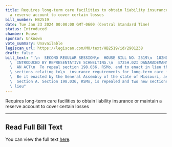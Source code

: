 ```yaml
---
title: Requires long-term care facilities to obtain liability insurance or maintain
  a reserve account to cover certain losses
bill_number: HB2519
date: Tue Jan 23 2024 00:00:00 GMT-0600 (Central Standard Time)
status: Introduced
chamber: House
sponsor: Unknown
vote_summary: Unavailable
legiscan_url: https://legiscan.com/MO/text/HB2519/id/2901238
draft: false
bill_text: "|\n  SECOND REGULAR SESSION\n  HOUSE BILL NO. 2519\n  102ND GENERAL ASSEMBLY\n\
  \  INTRODUCED BY REPRESENTATIVE SCHNELTING.\n  4725H.02I DANARADEMANMILLER,ChiefClerk\n\
  \  AN ACT\n  To repeal section 198.036, RSMo, and to enact in lieu thereof two new\
  \ sections relating to\n  insurance requirements for long-term care facilities.\n\
  \  Be it enacted by the General Assembly of the state of Missouri, as follows:\n\
  \  Section A. Section 198.036, RSMo, is repealed and two new sections enacted in\
  \ lieu"
---
```

Requires long-term care facilities to obtain liability insurance or maintain a reserve account to cover certain losses

---

## Read Full Bill Text

You can view the full text [here](https://legiscan.com/MO/text/HB2519/id/2901238).
